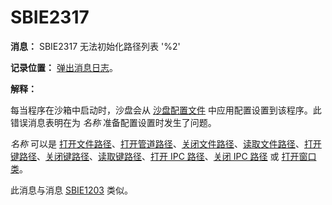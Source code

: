 # SBIE2317

**消息：** SBIE2317 无法初始化路径列表 '%2'

**记录位置：** [弹出消息日志](PopupMessageLog.md)。

**解释：**

每当程序在沙箱中启动时，沙盘会从 [沙盘配置文件](SandboxieIni.md) 中应用配置设置到该程序。此错误消息表明在为 _名称_ 准备配置设置时发生了问题。

_名称_ 可以是 [打开文件路径](OpenFilePath.md)、[打开管道路径](OpenPipePath.md)、[关闭文件路径](ClosedFilePath.md)、[读取文件路径](ReadFilePath.md)、[打开键路径](OpenKeyPath.md)、[关闭键路径](ClosedKeyPath.md)、[读取键路径](ReadKeyPath.md)、[打开 IPC 路径](OpenIpcPath.md)、[关闭 IPC 路径](ClosedIpcPath.md) 或 [打开窗口类](OpenWinClass.md)。

此消息与消息 [SBIE1203](SBIE1203.md) 类似。
